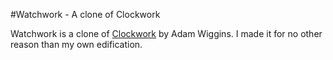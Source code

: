 #Watchwork - A clone of Clockwork

Watchwork is a clone of [Clockwork](https://github.com/adamwiggins/clockwork) by Adam Wiggins. I made it for no other reason than my own edification.

